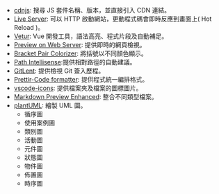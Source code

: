 * [cdnjs][cdnjs]: 搜尋 JS 套件名稱、版本，並直接引入 CDN 連結。
* [Live Server][liveServer]: 可以 HTTP 啟動網站，更動程式碼會即時反應到畫面上( Hot Reload )。
* [Vetur][Vetur]: Vue 開發工具，語法高亮、程式片段及自動補足。
* [Preview on Web Server][PoWS]: 提供即時的網頁檢視。
* [Bracket Pair Colorizer][BPC]: 將括號以不同顏色顯示。
* [Path Intellisense][PI]:提供相對路徑的自動建議。
* [GitLent][GL]: 提供檢視 Git 簽入歷程。
* [Prettir-Code formatter][PCf]: 提供程式統一編排格式。
* [vscode-icons][icons]: 提供檔案夾及檔案的圖標圖片。
* [Markdown Preview Enhanced][MarkdownPreviewEnhanced]: 整合不同類型檔案。
* [plantUML][plantuml]: 繪製 UML 圖。
    * 循序圖
    * 使用案例圖
    * 類別圖
    * 活動圖
    * 元件圖
    * 狀態圖
    * 物件圖
    * 佈置圖
    * 時序圖
    



[cdnjs]:https://marketplace.visualstudio.com/items?itemName=JakeWilson.vscode-cdnjs
[liveServer]:https://marketplace.visualstudio.com/items?itemName=ritwickdey.LiveServer
[Vetur]:https://marketplace.visualstudio.com/items?itemName=octref.vetur
[PoWS]:https://marketplace.visualstudio.com/items?itemName=yuichinukiyama.vscode-preview-server
[BPC]:https://marketplace.visualstudio.com/items?itemName=CoenraadS.bracket-pair-colorizer
[PI]:https://marketplace.visualstudio.com/items?itemName=christian-kohler.path-intellisense
[GL]:https://marketplace.visualstudio.com/items?itemName=eamodio.gitlens
[PCf]:https://marketplace.visualstudio.com/items?itemName=esbenp.prettier-vscode
[icons]:https://marketplace.visualstudio.com/items?itemName=vscode-icons-team.vscode-icons
[plantUML]:https://marketplace.visualstudio.com/items?itemName=jebbs.plantuml
[MarkdownPreviewEnhanced]:https://marketplace.visualstudio.com/items?itemName=shd101wyy.markdown-preview-enhanced